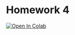 # Homework 4

[![Open In Colab](https://colab.research.google.com/assets/colab-badge.svg)](https://colab.research.google.com/github/girafe-ai/ml-mipt/blob/master/homeworks_advanced/homework4_conv_cvae/homework4_convolutional_cvae.ipynb)
